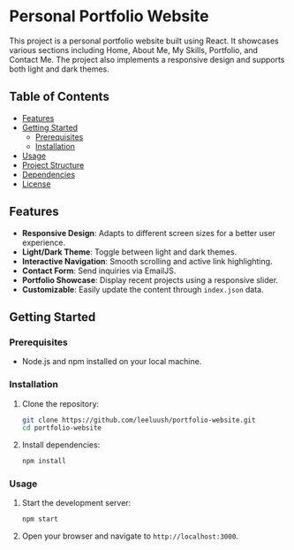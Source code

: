 # Personal Portfolio Website

This project is a personal portfolio website built using React. It showcases various sections including Home, About Me, My Skills, Portfolio, and Contact Me. The project also implements a responsive design and supports both light and dark themes.

## Table of Contents
- [Features](#features)
- [Getting Started](#getting-started)
  - [Prerequisites](#prerequisites)
  - [Installation](#installation)
- [Usage](#usage)
- [Project Structure](#project-structure)
- [Dependencies](#dependencies)
- [License](#license)

## Features
- **Responsive Design**: Adapts to different screen sizes for a better user experience.
- **Light/Dark Theme**: Toggle between light and dark themes.
- **Interactive Navigation**: Smooth scrolling and active link highlighting.
- **Contact Form**: Send inquiries via EmailJS.
- **Portfolio Showcase**: Display recent projects using a responsive slider.
- **Customizable**: Easily update the content through `index.json` data.

## Getting Started

### Prerequisites
- Node.js and npm installed on your local machine.

### Installation
1. Clone the repository:
    ```bash
    git clone https://github.com/leeluush/portfolio-website.git
    cd portfolio-website
    ```
2. Install dependencies:
    ```bash
    npm install
    ```

### Usage
1. Start the development server:
    ```bash
    npm start
    ```
2. Open your browser and navigate to `http://localhost:3000`.

